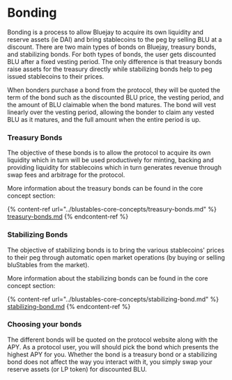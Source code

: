 # Bonding

Bonding is a process to allow Bluejay to acquire its own liquidity and reserve assets (ie DAI) and bring stablecoins to the peg by selling BLU at a discount. There are two main types of bonds on Bluejay, treasury bonds, and stabilizing bonds. For both types of bonds, the user gets discounted BLU after a fixed vesting period. The only difference is that treasury bonds raise assets for the treasury directly while stabilizing bonds help to peg issued stablecoins to their prices.

When bonders purchase a bond from the protocol, they will be quoted the term of the bond such as the discounted BLU price, the vesting period, and the amount of BLU claimable when the bond matures. The bond will vest linearly over the vesting period, allowing the bonder to claim any vested BLU as it matures, and the full amount when the entire period is up.

### Treasury Bonds

The objective of these bonds is to allow the protocol to acquire its own liquidity which in turn will be used productively for minting, backing and providing liquidity for stablecoins which in turn generates revenue through swap fees and arbitrage for the protocol.&#x20;

More information about the treasury bonds can be found in the core concept section:

{% content-ref url="../blustables-core-concepts/treasury-bonds.md" %}
[treasury-bonds.md](../blustables-core-concepts/treasury-bonds.md)
{% endcontent-ref %}

### Stabilizing Bonds

The objective of stabilizing bonds is to bring the various stablecoins' prices to their peg through automatic open market operations (by buying or selling bluStables from the market).

More information about the stabilizing bonds can be found in the core concept section:

{% content-ref url="../blustables-core-concepts/stabilizing-bond.md" %}
[stabilizing-bond.md](../blustables-core-concepts/stabilizing-bond.md)
{% endcontent-ref %}

### Choosing your bonds

The different bonds will be quoted on the protocol website along with the APY. As a protocol user, you will should pick the bond which presents the highest APY for you. Whether the bond is a treasury bond or a stabilizing bond does not affect the way you interact with it, you simply swap your reserve assets (or LP token) for discounted BLU.
